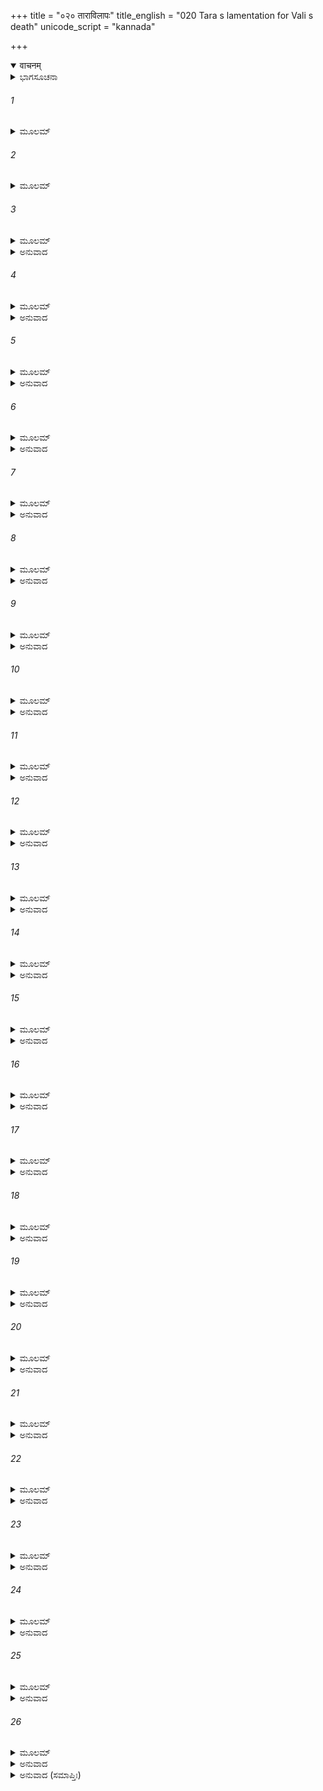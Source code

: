 +++
title = "०२० ताराविलापः"
title_english = "020 Tara s lamentation for Vali s death"
unicode_script = "kannada"

+++
<details open><summary>वाचनम्</summary>

<div class="audioEmbed"  caption="श्रीराम-हरिसीताराममूर्ति-घनपाठिभ्यां वचनम्" src="https://archive.org/download/Ramayana-recitation-Sriram-harisItArAmamUrti-Ghanapaati-v2/Kanda_4/Kanda_4_KSK-020-Thara_Vilapaha.mp3"></div>
</details>



<details><summary>ಭಾಗಸೂಚನಾ</summary>

ತಾರಾದೇವಿಯ ವಿಲಾಪ
</details>

###### 1


<details><summary>ಮೂಲಮ್</summary>

ರಾಮಚಾಪವಿಸೃಷ್ಟೇನ  ಶರೇಣಾಂತಕರೇಣ ತಮ್ ।  
ದೃಷ್ಟ್ವಾ ವಿನಿಹತಂ ಭೂಮೌ ತಾರಾ ತಾರಾಧಿಪಾನನಾ ॥
</details>

###### 2


<details><summary>ಮೂಲಮ್</summary>

ಸಾ ಸಮಾಸಾದ್ಯ ಭರ್ತಾರಂ ಪರ್ಯಷ್ವಜತ ಭಾಮಿನೀ ।  
ಇಷುಣಾಭಿಹತಂ ದೃಷ್ಟ್ವಾ ವಾಲಿನಂ ಕುಂಜರೋಪಮಮ್ ॥
</details>

###### 3


<details><summary>ಮೂಲಮ್</summary>

ವಾನರಂ ಪರ್ವತೇಂದ್ರಾಭಂ ಶೋಕಸಂತಪ್ತಮಾನಸಾ ।  
ತಾರಾ ತರುಮಿವೋನ್ಮೂಲಂ ಪರ್ಯದೇವಯತಾತುರಾ ॥
</details>

<details><summary>ಅನುವಾದ</summary>

ಚಂದ್ರಮುಖಿ ತಾರೆಯು ನೋಡಿದಳು - ತನ್ನ ಸ್ವಾಮಿ ವಾನರರಾಜ ವಾಲಿಯು ಶ್ರೀರಾಮನ ಧನುಸ್ಸಿನಿಂದ ಬಿಟ್ಟ ಪ್ರಾಣಾಂತಕಾರಿ ಬಾಣದಿಂದ ಗಾಯಗೊಂಡು ನೆಲದಲ್ಲಿ ಬಿದ್ದಿರುವನು. ಆ ಸ್ಥಿತಿಯಲ್ಲಿ ಅವನ ಬಳಿಗೆ ಹೋಗಿ ಆ ಭಾಮಿನಿಯು ಅವನ ಶರೀರವನ್ನು ಅಪ್ಪಿಕೊಂಡಳು. ತನ್ನ ಶರೀರದಿಂದ ಗಜರಾಜ ಮತ್ತು ಗಿರಿರಾಜನನ್ನು ಸೋಲಿಸುವ ಆ ವಾನರ ರಾಜನು ಬಾಣದಿಂದ ಆಹತನಾಗಿ ಬೇರುಕಿತ್ತ ಮರದಂತೆ ಧರಾಶಾಯಿಯಾದವನನ್ನು ನೋಡಿ ತಾರೆಯ ಹೃದಯ ಶೋಕದಿಂದ ಸಂತಪ್ತವಾಗಿ ಆತುರಳಾಗಿ ವಿಲಾಪಿಸತೊಡಗಿದಳು.॥1-3॥
</details>

###### 4


<details><summary>ಮೂಲಮ್</summary>

ರಣೇ ದಾರುಣವಿಕ್ರಾಂಕ ಪ್ರವೀರ ಪ್ಲವತಾಂ ವರ ।  
ಕಿಮಿದಾನೀಂ ಪುರೋಭಾಗಾಮದ್ಯ ತ್ವಂ ನಾಭಿಭಾಷಸೇ ॥
</details>

<details><summary>ಅನುವಾದ</summary>

ರಣದಲ್ಲಿ ಭಯಾನಕ ಪರಾಕ್ರಮ ಪ್ರಕಟಪಡಿಸುವ ಮಹಾವೀರ ವಾನರರಾಜಾ! ಇಂದು ಈಗ ತನ್ನ ಎದುರಿಗೆ ನನ್ನನ್ನು ನೋಡಿಯೂ ಏಕೆ ಮಾತನಾಡುವುದಿಲ್ಲ.॥4॥
</details>

###### 5


<details><summary>ಮೂಲಮ್</summary>

ಉತ್ತಿಷ್ಠ ಹರಿಶಾರ್ದೂಲ ಭಜಸ್ಯ ಶಯನೋತ್ತಮಮ್ ।  
ನೈವಂವಿಧಾಃ ಶೇರತೇ ಹಿ ಭೂಮೌ ನೃಪತಿಸತ್ತಮಾಃ ॥
</details>

<details><summary>ಅನುವಾದ</summary>

ಕಪಿಶ್ರೇಷ್ಠನೇ! ಏಳು, ಉತ್ತಮ ಶಯ್ಯೆಯನ್ನು ಆಶ್ರಯಿಸು ನಿನ್ನಂತಹ ಭೂಪಾಲನು ನೆಲದಲ್ಲಿ ಮಲಗುವುದಿಲ್ಲ.॥5॥
</details>

###### 6


<details><summary>ಮೂಲಮ್</summary>

ಅತೀವ ಖಲು ತೇ ಕಾಂತಾ ವಸುಧಾ ವಸುಧಾಧಿಪ ।  
ಗತಾಸುರಪಿ ತಾಂ ಗಾತ್ರೈರ್ಮಾಂ ವಿಹಾಯ ನಿಷೇವಸೇ ॥
</details>

<details><summary>ಅನುವಾದ</summary>

ಪೃಥಿವೀನಾಥ! ಖಂಡಿತವಾಗಿ ಈ ಪೃಥಿವಿಯು ನಿಮಗೆ ಅತ್ಯಂತ ಪ್ರಿಯವಾಗಿದೆ. ಅದಕ್ಕೆಂದೇ ನಿಷ್ಪ್ರಾಣನಾಗಿದ್ದರೂ ನೀವು ಇಂದು ನನ್ನನ್ನು ಬಿಟ್ಟು ತನ್ನ ಶರೀರದಿಂದ ಈ ವಸುಧೆಯನ್ನು ಅಪ್ಪಿಕೊಂಡು ಮಲಗಿರುವಿರಿ.॥6॥
</details>

###### 7


<details><summary>ಮೂಲಮ್</summary>

ವ್ಯಕ್ತಮದ್ಯ ತ್ವಯಾ ವೀರ ಧರ್ಮತಃ ಸಂಪ್ರವರ್ತತಾ ।  
ಕಿಷ್ಕಿಂಧೇವ ಪುರೀ ರಮ್ಯಾ ಸ್ವರ್ಗಮಾರ್ಗೇ ವಿನಿರ್ಮಿತಾ ॥
</details>

<details><summary>ಅನುವಾದ</summary>

ವೀರವರನೇ! ನೀವು ಧರ್ಮಯುಕ್ತ ಯುದ್ಧಮಾಡಿ ಸ್ವರ್ಗಮಾರ್ಗದಲ್ಲಿಯೂ ಕಿಷ್ಕಿಂಧೆಯಂತಹ ರಮಣೀಯ ಪುರಿಯನ್ನು ನಿರ್ಮಿಸಿಕೊಂಡಿರುವಿರಿ, ಈ ಮಾತು ಇಂದಿಗೆ ಸ್ಪಷ್ಟವಾಯಿತು. (ಇಲ್ಲದಿದ್ದರೆ ನೀವು ಕಿಷ್ಕಿಂಧೆಯನ್ನು ಬಿಟ್ಟು ಇಲ್ಲಿ ಏಕೆ ಮಲಗುತ್ತಿದ್ದೆ?.॥7॥
</details>

###### 8


<details><summary>ಮೂಲಮ್</summary>

ಯಾನ್ಯಸ್ಮಾಭಿಸ್ತ್ವಯಾ ಸಾರ್ಧಂ ವನೇಷು ಮಧುಗಂಧಿಷು ।  
ವಿಹೃತಾನಿತ್ವಯಾ ಕಾಲೇ ತೇಷಾಮುಪರಮಃ ಕೃತಃ ॥
</details>

<details><summary>ಅನುವಾದ</summary>

ನಿಮ್ಮೊಂದಿಗೆ ಮಧುರ ಸುಗಂಧಯುಕ್ತ ವನಗಳಲ್ಲಿ ನಾವು ಮಾಡಿದ ವಿಹಾರವೆಲ್ಲ ಈಗ ನೀವು ಎಂದೆಂದಿಗೂ ಸಮಾಪ್ತಗೊಳಿಸಿದಿರಿ.॥8॥
</details>

###### 9


<details><summary>ಮೂಲಮ್</summary>

ನಿರಾನಂದಾ ನಿರಾಶಾಹಂ ನಿಮಗ್ನಾ ಶೋಕಸಾಗರೇ ।  
ತ್ವಯಿ ಪಂಚತ್ವಮಾಪನ್ನೇ ಮಹಾಯೂಥಪಯೂಥಪೇ ॥
</details>

<details><summary>ಅನುವಾದ</summary>

ನಾಥ! ನೀವು ದೊಡ್ಡ-ದೊಡ್ಡ ಯೂಥಪತಿಗಳಿಗೂ ಒಡೆಯರಾಗಿದ್ದೀರಿ. ಇಂದು ನೀವು ಸತ್ತುಹೋಗುವುದರಿಂದ ನನ್ನ ಎಲ್ಲ ಆನಂದ ಸೂರೆಹೋಯಿತು. ನಾನು ಎಲ್ಲ ರೀತಿಯಿಂದ ನಿರಾಶಳಾಗಿ ಶೋಕ ಸಮುದ್ರದಲ್ಲಿ ಮುಳುಗಿ ರುವೆನು.॥9॥
</details>

###### 10


<details><summary>ಮೂಲಮ್</summary>

ಹೃದಯಂ ಸುಸ್ಥಿರಂ ಮಹ್ಯಂ ದೃಷ್ಟ್ವಾನಿಪತಿತಂ ಭುವಿ ।  
ಯನ್ನ ಶೋಕಾಭಿಸಂತಪ್ತಂ ಸ್ಫುಟತೇಽದ್ಯ ಸಹಸ್ರಧಾ ॥
</details>

<details><summary>ಅನುವಾದ</summary>

ನಿಶ್ಚಯವಾಗಿಯೂ ನನ್ನ ಹೃದಯ ಬಹಳ ಕಠೋರವಾಗಿದೆ, ಇಂದು ನಿಮ್ಮನ್ನು ಪೃಥಿವಿಯಲ್ಲಿ ಬಿದ್ದಿರುವುದನ್ನು ನೋಡಿಯೂ ಶೋಕದಿಂದ ಸಂತಪ್ತವಾಗಿ ಒಡೆದುಹೋಗಿಲ್ಲವಲ್ಲ! ಇದು ಸಾವಿರ ಹೋಳಾಗಿ ಹೋಗುವುದಿಲ್ಲವಲ್ಲ.॥10॥
</details>

###### 11


<details><summary>ಮೂಲಮ್</summary>

ಸುಗ್ರೀವಸ್ಯ ತ್ವಯಾ ಭಾರ್ಯಾ ಹೃತಾ ಸ ಚ ವಿವಾಸಿತಃ ।  
ಯತ್ತತ್ ತಸ್ಯ ತ್ವಯಾ ವ್ಯಷ್ಟಿಃ ಪ್ರಾಪ್ತೇಯಂ ಪ್ಲವಗಾಧಿಪ ॥
</details>

<details><summary>ಅನುವಾದ</summary>

ವಾನರರಾಜನೇ! ನೀವು ಸುಗ್ರೀವನ ಪತ್ನಿಯನ್ನು ಕಿತ್ತುಕೊಂಡು, ಅವನನ್ನು ಮನೆಯಿಂದ ಹೊರಗೆ ಹಾಕಿದಿರಿ. ಅದರ ಫಲವೇ ಹೀಗೆ ನಿಮಗೆ ಪ್ರಾಪ್ತವಾಗಿದೆ.॥11॥
</details>

###### 12


<details><summary>ಮೂಲಮ್</summary>

ನಿಃಶ್ರೇಯಸಪರಾ ಮೋಹಾತ್ತ್ವಯಾ ಚಾಹಂ ವಿಗರ್ಹಿತಾ ।  
ಯೈಷಾಬ್ರುವಂ ಹಿತಂ ವಾಕ್ಯಂ ವಾನರೇಂದ್ರ ಹಿತೈಷಿಣೀ ॥
</details>

<details><summary>ಅನುವಾದ</summary>

ವಾನರೇಂದ್ರನೇ! ನಾನು ನಿಮ್ಮ ಹಿತವನ್ನು ಬಯಸುತ್ತಿದ್ದೆ. ನಿಮ್ಮ ಶ್ರೇಯಸ್ಸಿನ ಸಾಧನೆಯಲ್ಲೇ ತೊಡಗಿದ್ದೆ; ಹೀಗಿದ್ದರೂ ನಾನು ನಿಮ್ಮಲ್ಲಿ ಹೇಳಿದ ಹಿತಕರ ಮಾತನ್ನು ಮೋಹವಶ ಒಪ್ಪಿಕೊಳ್ಳಲಿಲ್ಲ ಮತ್ತು ಬದಲಿಗೆ ನನ್ನ ನಿಂದೆಯನ್ನೇ ಮಾಡಿದಿರಿ.॥12॥
</details>

###### 13


<details><summary>ಮೂಲಮ್</summary>

ರೂಪಯೌವನದೃಪ್ತಾನಾಂ ದಕ್ಷಿಣಾನಾಂ ಚ ಮಾನದ ।  
ನೂನಮಪ್ಸರಸಾಮಾರ್ಯ ಚಿತ್ತಾನಿ ಪ್ರಮಥಿಷ್ಯಸಿ ॥
</details>

<details><summary>ಅನುವಾದ</summary>

ಇತರರಿಗೆ ಮಾನಕೊಡುವ ಆರ್ಯಪುತ್ರ! ನಿಶ್ಚಯವಾಗಿ ನೀವು ಸ್ವರ್ಗಕ್ಕೆ ಹೋಗಿ ರೂಪ-ಯೌವನದ ಅಭಿಮಾನದಿಂದ ಮತ್ತರಾದ, ಕೇಳಿಕಲೆಯಲ್ಲಿ ನಿಪುಣರಾದ ಅಪ್ಸರೆಯರ ಮನಸ್ಸನ್ನು ತನ್ನ ದಿವ್ಯಸೌಂದರ್ಯದಿಂದ ಕದಡಿಬಿಡುವಿರಿ.॥13॥
</details>

###### 14


<details><summary>ಮೂಲಮ್</summary>

ಕಾಲೋ ನಿಃಸಂಶಯೋ ನೂನಂ ಜೀವಿತಾಂತಕರಸ್ತವ ।  
ಬಲಾದ್ಯೇನಾವಪನ್ನೋಽಸಿ ಸುಗ್ರೀವಸ್ಯಾವಶೋ ವಶಮ್ ॥
</details>

<details><summary>ಅನುವಾದ</summary>

ಖಂಡಿತವಾಗಿ ಇಂದು ನಿಮ್ಮ ಜೀವನವನ್ನು ಅಂತ್ಯಗೊಳಿಸುವ ಸಂಶಯರಹಿತ ಕಾಲನು ಇಲ್ಲಿಗೆ ಬಂದಿದ್ದನು, ಅವನು ಯಾರ ವಶನಾಗದಿರುವ ನಿಮ್ಮನ್ನು ಬಲವಂತವಾಗಿ ಸುಗ್ರೀವನ ವಶದಲ್ಲಿ ಹಾಕಿಬಿಟ್ಟಿರುವೆನು.॥14॥
</details>

###### 15


<details><summary>ಮೂಲಮ್</summary>

ಅಸ್ಥಾನೇ ವಾಲಿನಂ ಹತ್ವಾ ಯುಧ್ಯಮಾನಂ ಪರೇಣ ಚ ।  
ನ ಸಂತಪ್ಯತಿ ಕಾಕುತ್ಸ್ಥಃ ಕೃತ್ವಾ ಕರ್ಮ ಸುಗರ್ಹಿತಮ್ ॥
</details>

<details><summary>ಅನುವಾದ</summary>

(ಈಗ ಶ್ರೀರಾಮನು ಕೇಳುವಂತೆ ಹೇಳಿದಳು-) ಕಕುತ್ಸ್ಥ ಕುಲದಲ್ಲಿ ಅವತರಿಸಿದ ಶ್ರೀರಾಮಚಂದ್ರನು ಬೇರೆಯವರೊಂದಿಗೆ ಯುದ್ಧ ಮಾಡುತ್ತಿರುವ ವಾಲಿಯನ್ನು ಕೊಂದು ಅತ್ಯಂತ ನಿಂದಿತ ಕರ್ಮಮಾಡಿದನು. ಈ ಕುತ್ಸಿತ ಕರ್ಮಮಾಡಿಯೂ ಸಂತಪ್ತನಾಗದಿರುವುದು ಸರ್ವಥಾ ಅನುಚಿತವಾಗಿದೆ.॥15॥
</details>

###### 16


<details><summary>ಮೂಲಮ್</summary>

ವೈಧವ್ಯಂ ಶೋಕಸಂತಾಪಂ ಕೃಪಣಾಕೃಪಣಾ ಸತೀ ।  
ಅದುಃಖೋಪಚಿತಾಪೂರ್ವಂ ವರ್ತಯಿಷ್ಯಾಮ್ಯನಾಥವತ್ ॥
</details>

<details><summary>ಅನುವಾದ</summary>

(ಮತ್ತೆ ವಾಲಿಯಲ್ಲಿ ಹೇಳಿದಳು) ನಾನು ಎಂದೂ ದೈನ್ಯ ಪೂರ್ಣ ಜೀವನ ನಡೆಸಿಲ್ಲ. ಇಂತಹ ಮಹಾದುಃಖವನ್ನು ಎದುರಿಸಲಿಲ್ಲ; ಆದರೆ ಇಂದು ನೀವಿಲ್ಲದೆ ನಾನು ದೀನಳಾಗಿದ್ದೇನೆ. ಈಗ ನನಗೆ ಅನಾಥಳಂತೆ ಶೋಕ ಸಂತಾಪಪೂರ್ಣ ವೈಧವ್ಯ ಜೀವನ ಕಳೆಯಬೇಕಾಗುವುದು.॥16॥
</details>

###### 17


<details><summary>ಮೂಲಮ್</summary>

ಲಾಲಿತಶ್ಚಾಂಗದೋ ವೀರಃ ಸುಕುಮಾರಃ ಸುಖೋಚಿತಃ ।  
ವತ್ಸ್ಯತೇ ಕಾಮವಸ್ಥಾಂ ಮೇ ಪಿತೃವ್ಯೇ ಕ್ರೋಧಮೂರ್ಛಿತೇ ॥
</details>

<details><summary>ಅನುವಾದ</summary>

ನಾಥ! ಸುಖಭೋಗಿಸಲು ಯೋಗ್ಯನಾದ, ಸುಕುಮಾರ ನಿಮ್ಮ ವೀರಪುತ್ರ ಅಂಗದನನ್ನು ನೀವು ಬಹಳ ಮುದ್ದಿನಿಂದ ಬೆಳೆಸಿದ್ದೀರಿ. ಈಗ ಕ್ರೋಧದಿಂದ ಹುಚ್ಚಾದ ಚಿಕ್ಕಪ್ಪನ ವಶದಲ್ಲಿ ಮಗನ ಸ್ಥಿತಿ ಏನಾಗುವುದು.॥17॥
</details>

###### 18


<details><summary>ಮೂಲಮ್</summary>

ಕುರುಷ್ಯ ಪಿತರಂ ಪುತ್ರಂ ಸುದೃಷ್ಟಂ ಧರ್ಮವತ್ಸಲಮ್ ।  
ದುರ್ಲಭಂ ದರ್ಶನಂ ತಸ್ಯ ತವ ವತ್ಸ ಭವಿಷ್ಯತಿ ॥
</details>

<details><summary>ಅನುವಾದ</summary>

ಮಗು ಅಂಗದ! ಧರ್ಮಪ್ರೇಮಿ ನಿನ್ನ ತಂದೆಯನ್ನು ಈಗ ಚೆನ್ನಾಗಿ ನೋಡಿಕೋ. ಇನ್ನು ನಿನಗೆ ಅವರ ದರ್ಶನ ದುರ್ಲಭವಾಗಬಹುದು.॥18॥
</details>

###### 19


<details><summary>ಮೂಲಮ್</summary>

ಸಮಾಶ್ವಾಸಯ ಪುತ್ರಂ ತ್ವಂ ಸಂದೇಶಂ ಸಂದಿಶಸ್ವ ಮೇ ।  
ಮೂರ್ಧ್ನಿ ಚೈನಂ ಸಮಾಘ್ರಾಯ ಪ್ರವಾಸಂ ಪ್ರಸ್ಥಿತೋ ಹ್ಯಸಿ ॥
</details>

<details><summary>ಅನುವಾದ</summary>

ಪ್ರಾಣನಾಥ! ನೀವು ಪರಲೋಕಕ್ಕೆ ಹೋಗುತ್ತಿರುವಿರಿ. ತನ್ನ ಮಗನ ಮಸ್ತಕವನ್ನು ಆಘ್ರಾಣಿಸಿ ಅವನಲ್ಲಿ ಧೈರ್ಯ ತುಂಬಿರಿ ಹಾಗೂ ನನಗೂ ಏನಾದರೂ ಸಂದೇಶ ತಿಳಿಸಿರಿ.॥19॥
</details>

###### 20


<details><summary>ಮೂಲಮ್</summary>

ರಾಮೇಣ ಹಿ ಮಹತ್ಕರ್ಮ ಕೃತಂ ತ್ವಾಮಭಿನಿಘ್ನತಾ ।  
ಆನೃಣ್ಯಂ ಚ ಗತಂ ತಸ್ಯ ಸುಗ್ರೀವಸ್ಯ ಪ್ರತಿಶ್ರವೇ ॥
</details>

<details><summary>ಅನುವಾದ</summary>

ಶ್ರೀರಾಮನು ನಿಮ್ಮನ್ನು ಕೊಂದು ಬಹಳ ದೊಡ್ಡ ಕಾರ್ಯಮಾಡಿದನು. ಅವನು ಸುಗ್ರೀವನ ಬಳಿ ಮಾಡಿದ್ದ ಪ್ರತಿಜ್ಞೆಯ ಋಣವನ್ನು ತೀರಿಸಿದನು.॥20॥
</details>

###### 21


<details><summary>ಮೂಲಮ್</summary>

ಸಕಾಮೋ ಭವ ಸುಗ್ರೀವ ರುಮಾಂ ತ್ವಂ ಪ್ರತಿಪತ್ಸ್ಯಸೇ ।  
ಭುಂಕ್ಷ್ವ ರಾಜ್ಯಮನುದ್ವಿಗ್ನಃ ಶಸ್ತೋ ಭ್ರಾತಾ ರಿಪುಸ್ತವ ॥
</details>

<details><summary>ಅನುವಾದ</summary>

(ಈಗ ಸುಗ್ರೀವ ಕೇಳುವಂತೆ ಹೇಳಿದಳು-) ಸುಗ್ರೀವ! ನಿನ್ನ ಮನೋರಥವು ಸಫಲವಾಗಲಿ. ನೀನು ಶತ್ರುವೆಂದು ತಿಳಿದ ನಿನ್ನ ಅಣ್ಣನು ಹತನಾದನು. ಇನ್ನು ನಿಷ್ಕಂಟಕ ರಾಜ್ಯವನ್ನು ಭೋಗಿಸು. ರುಮೆಯನ್ನು ಪಡೆದುಕೋ.॥21॥
</details>

###### 22


<details><summary>ಮೂಲಮ್</summary>

ಕಿಂ ಮಾಮೇವಂ ಪ್ರಲಪತೀಂ ಪ್ರಿಯಾಂ ತ್ವಂ ನಾಭಿಭಾಷಸೇ ।  
ಇಮಾಃ ಪಶ್ಯ ವರಾ ಬಹ್ವ್ಯೋಭಾರ್ಯಾಸ್ತೇ ವಾನರೇಶ್ವರ ॥
</details>

<details><summary>ಅನುವಾದ</summary>

(ಮತ್ತೆ ವಾಲಿಯಲ್ಲಿ ಹೇಳಿದಳು) ವಾನರೇಶ್ವರ! ನಿಮ್ಮ ಪ್ರಿಯಪತ್ನಿಯಾದ ನಾನು ಈ ರೀತಿ ಅಳುತ್ತಾ ಮರುಗುತ್ತಿರುವೆನು; ಹೀಗಿದ್ದರೂ ನೀವು ನನ್ನೊಂದಿಗೆ ಏಕೆ ಮಾನಾಡುವುದಿಲ್ಲ? ನೋಡಿ, ನಿಮ್ಮ ಸುಂದರಿಯರಾದ ಅನೇಕ ಭಾರ್ಯೆಯರು ಇಲ್ಲಿ ಇರುವರು.॥22॥
</details>

###### 23


<details><summary>ಮೂಲಮ್</summary>

ತಸ್ಯಾ ವಿಲಪಿತಂ ಶ್ರುತ್ವಾ ವಾನರ್ಯಃ ಸರ್ವತಶ್ಚತಾಃ ।  
ಪರಗೃಹ್ಯಾಂಗದಂ ದೀನಂ ದುಃಖಾರ್ತಾಃ ಪರಿಚುಕ್ರುಶುಃ ॥
</details>

<details><summary>ಅನುವಾದ</summary>

ತಾರೆಯ ವಿಲಾಪ ಕೇಳಿ ಇತರ ವಾನರ ಪತ್ನಿಯರೂ ಅಂಗದನನ್ನು ಸುತ್ತುಗಟ್ಟಿ ದೀನರಾಗಿ, ದುಃಖದಿಂದ ವ್ಯಾಕುಲರಾಗಿ ಜೋರಾಗಿ ಅಳ ತೊಡಗಿದರು.॥23॥
</details>

###### 24


<details><summary>ಮೂಲಮ್</summary>

ಕಿಮಂಗದಂ ಸಾಂಗದವೀರಬಾಹೋ  
ವಿಹಾಯ ಯಾತೋಽಸಿ ಚಿರಂ ಪ್ರವಾಸಮ್ ।  
ನ ಯುಕ್ತಮೇವಂ ಗುಣಸಂನಿಕೃಷ್ಟಂ  
ವಿಹಾಯ ಪುತ್ರಂ ಪ್ರಿಯಚಾರುವೇಷಮ್ ॥
</details>

<details><summary>ಅನುವಾದ</summary>

(ಅನಂತರ ತಾರೆಯು ಪುನಃ ಹೇಳಿದಳು) ತೋಳ್ಬಂದಿಗಳಿಂದ ವಿಭೂಷಿತ ವೀರ ಭುಜಗಳುಳ್ಳ ವಾನರರಾಜನೇ! ನೀವು ಅಂಗದನನ್ನು ಬಿಟ್ಟು ದೀರ್ಘಕಾಲಕ್ಕಾಗಿ ಬೇರೆ ದೇಶಕ್ಕೆ ಏಕೆ ಹೋಗುತ್ತಿರುವಿರಿ? ಅವನು ಗುಣಗಳಲ್ಲಿ ನಿಮ್ಮ ಸಮೀಪವಿದ್ದಾನೆ-ಅವನು ನಿಮ್ಮಂತೆ ಗುಣವಂತನಾಗಿದ್ದಾನೆ. ಪ್ರಿಯ ಹಾಗೂ ಮನೋಹರ ವೇಷವುಳ್ಳ ಪ್ರಿಯಪುತ್ರನನ್ನು ತ್ಯಜಿಸಿ ಈ ಪ್ರಕಾರ ಹೊರಟು ಹೋಗುವುದು ನಿಮಗೆ ಎಂದಿಗೂ ಉಚಿತವಲ್ಲ.॥24॥
</details>

###### 25


<details><summary>ಮೂಲಮ್</summary>

ಯದ್ಯಪ್ರಿಯಂ ಕಿಂಚಿದಸಂಪ್ರಧಾರ್ಯ  
ಕೃತಂ ಮಯಾ ಸ್ಯಾತ್ತವ ದೀರ್ಘಬಾಹೋ ।  
ಕ್ಷಮಸ್ವ ಮೇ ತದ್ಧರಿವಂಶನಾಥ  
ವ್ರಜಾಮಿ ಮೂರ್ಧ್ನಾ ತವ ವೀರ ಪಾದೌ ॥
</details>

<details><summary>ಅನುವಾದ</summary>

ಮಹಾಬಾಹೋ! ಅರಿಯದೆ ನಾನು ನಿಮಗೆ ಏನಾದರೂ ಅಪರಾಧ ಮಾಡಿದ್ದರೆ ಅದನ್ನು ನೀವು ಕ್ಷಮಿಸಿರಿ. ವಾನರವಂಶದ ಸ್ವಾಮೀ! ವೀರ ಆರ್ಯಪುತ್ರ! ನಾನು ನಿಮ್ಮ ಚರಣಗಳಲ್ಲಿ ತಲೆಯನ್ನಿಟ್ಟು ಹೀಗೆ ಪ್ರಾರ್ಥಿಸುತ್ತಿದ್ದೇನೆ.॥25॥
</details>

###### 26


<details><summary>ಮೂಲಮ್</summary>

ತಥಾ ತು ತಾರಾ ಕರುಣಂ ರುದಂತೀ  
ಭರ್ತುಃಸಮೀಪೇ ಸಹ ವಾನರೀಭಿಃ ।  
ವ್ಯವಸ್ಯತ ಪ್ರಾಯಮನಿಂದ್ಯವರ್ಣಾ-  
ಉಪೋಪವೇಷ್ಟುಂ ಭುವಿಯತ್ರ ವಾಲೀ ॥
</details>

<details><summary>ಅನುವಾದ</summary>

ಈ ಪ್ರಕಾರ ಇತರ ವಾನರ ಪತ್ನಿಯರೊಂದಿಗೆ ಪತಿಯ ಬಳಿಯಲ್ಲಿ ಕರುಣಕ್ರಂಧನ ಮಾಡುತ್ತಿರುವ ಅನಿಂದ್ಯ ಸುಂದರೀ ತಾರೆಯು ವಾಲಿಯು ಪೃಥಿವಿಯಲ್ಲಿ ಬಿದ್ದಲ್ಲಿಯೇ ಬಳಿಯಲ್ಲಿ ಕುಳಿತು ಆಮರಣ ಉಪವಾಸಮಾಡಲು ನಿಶ್ಚಯಿಸಿದಳು.॥26॥
</details>

<details><summary>ಅನುವಾದ (ಸಮಾಪ್ತಿಃ)</summary>

ಶ್ರೀ ವಾಲ್ಮೀಕಿವಿರಚಿತ ಆರ್ಷರಾಮಾಯಣ ಆದಿಕಾವ್ಯದ ಕಿಷ್ಕಿಂಧಾಕಾಂಡದ ಇಪ್ಪತ್ತನೆಯ ಸರ್ಗ ಸಂಪೂರ್ಣವಾಯಿತು. ॥ 20 ॥
</details>
